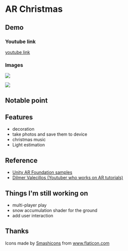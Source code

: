# AR Christmas

## Demo
### Youtube link
[youtube link](https://youtu.be/GhJBOPJLShk)

### Images
![]("/Images/image1.png")

![]("/Images/image2.png")

## Notable point


## Features
- decoration
- take photos and save them to device
- christmas music 
- Light estimation


## Reference
- [Unity AR Foundation samples](https://github.com/Unity-Technologies/arfoundation-samples)
- [Dilmer Valecillos (Youtuber who works on AR tutorials)](https://www.youtube.com/playlist?list=PLQMQNmwN3FvzLN-8moCKmZb00gr7sdcrZ)

## Things I'm still working on
- multi-player play
- snow accumulation shader for the ground
- add user interaction

## Thanks
<div>Icons made by <a href="https://www.flaticon.com/authors/smashicons" title="Smashicons">Smashicons</a> from <a href="https://www.flaticon.com/" title="Flaticon">www.flaticon.com</a></div